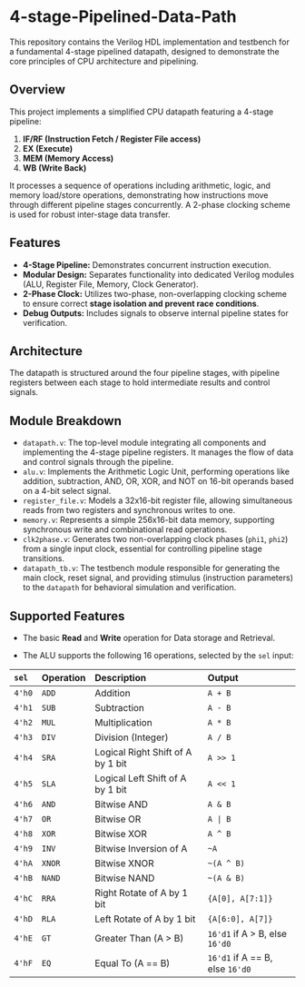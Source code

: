 # 4-stage-Pipelined-Data-Path
This repository contains the Verilog HDL implementation and testbench for a fundamental 4-stage pipelined datapath, designed to demonstrate the core principles of CPU architecture and pipelining.

## Overview

This project implements a simplified CPU datapath featuring a 4-stage pipeline:
1.  **IF/RF (Instruction Fetch / Register File access)**
2.  **EX (Execute)**
3.  **MEM (Memory Access)**
4.  **WB (Write Back)**

It processes a sequence of operations including arithmetic, logic, and memory load/store operations, demonstrating how instructions move through different pipeline stages concurrently. A 2-phase clocking scheme is used for robust inter-stage data transfer.

## Features

* **4-Stage Pipeline:** Demonstrates concurrent instruction execution.
* **Modular Design:** Separates functionality into dedicated Verilog modules (ALU, Register File, Memory, Clock Generator).
* **2-Phase Clock:** Utilizes two-phase, non-overlapping clocking scheme to ensure correct **stage isolation and prevent race conditions**.
* **Debug Outputs:** Includes signals to observe internal pipeline states for verification.

## Architecture

The datapath is structured around the four pipeline stages, with pipeline registers between each stage to hold intermediate results and control signals.

## Module Breakdown

* `datapath.v`: The top-level module integrating all components and implementing the 4-stage pipeline registers. It manages the flow of data and control signals through the pipeline.
* `alu.v`: Implements the Arithmetic Logic Unit, performing operations like addition, subtraction, AND, OR, XOR, and NOT on 16-bit operands based on a 4-bit select signal.
* `register_file.v`: Models a 32x16-bit register file, allowing simultaneous reads from two registers and synchronous writes to one.
* `memory.v`: Represents a simple 256x16-bit data memory, supporting synchronous write and combinational read operations.
* `clk2phase.v`: Generates two non-overlapping clock phases (`phi1`, `phi2`) from a single input clock, essential for controlling pipeline stage transitions.
* `datapath_tb.v`: The testbench module responsible for generating the main clock, reset signal, and providing stimulus (instruction parameters) to the `datapath` for behavioral simulation and verification.

## Supported Features

* The basic **Read** and **Write** operation for Data storage and Retrieval.

* The ALU supports the following 16 operations, selected by the `sel` input:

| `sel`       | Operation       | Description                                  | Output                          |                           
| :---------- | :-------------- | :------------------------------------------- | :-------------------------------|
| `4'h0`      | `ADD`           | Addition                                     | `A + B`                         |                           
| `4'h1`      | `SUB`           | Subtraction                                  | `A - B`                         |                           
| `4'h2`      | `MUL`           | Multiplication                               | `A * B`                         |                           
| `4'h3`      | `DIV`           | Division (Integer)                           | `A / B`                         |                           
| `4'h4`      | `SRA`           | Logical Right Shift of A by 1 bit            | `A >> 1`                        |                          
| `4'h5`      | `SLA`           | Logical Left Shift of A by 1 bit             | `A << 1`                        |                           
| `4'h6`      | `AND`           | Bitwise AND                                  | `A & B`                         |                           
| `4'h7`      | `OR`            | Bitwise OR                                   | `A \| B`                        |                           
| `4'h8`      | `XOR`           | Bitwise XOR                                  | `A ^ B`                         |                           
| `4'h9`      | `INV`           | Bitwise Inversion of A                       | `~A`                            |                           
| `4'hA`      | `XNOR`          | Bitwise XNOR                                 | `~(A ^ B)`                      |                           
| `4'hB`      | `NAND`          | Bitwise NAND                                 | `~(A & B)`                      |                          
| `4'hC`      | `RRA`           | Right Rotate of A by 1 bit                   | `{A[0], A[7:1]}`                |                           
| `4'hD`      | `RLA`           | Left Rotate of A by 1 bit                    | `{A[6:0], A[7]}`                |
| `4'hE`      | `GT`            | Greater Than (A > B)                         | `16'd1` if A > B, else `16'd0`  |
| `4'hF`      | `EQ`            | Equal To (A == B)                            | `16'd1` if A == B, else `16'd0` |
